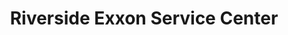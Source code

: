 ---
title: "Riverside Exxon Service Center"
url: /danville/riverside-exxon-service-center/
shop: car repair
---